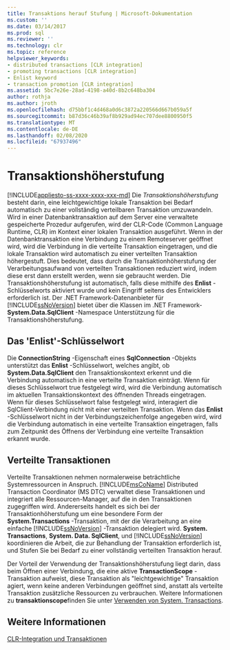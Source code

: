 ```yaml
---
title: Transaktions herauf Stufung | Microsoft-Dokumentation
ms.custom: ''
ms.date: 03/14/2017
ms.prod: sql
ms.reviewer: ''
ms.technology: clr
ms.topic: reference
helpviewer_keywords:
- distributed transactions [CLR integration]
- promoting transactions [CLR integration]
- Enlist keyword
- transaction promotion [CLR integration]
ms.assetid: 5bc7e26e-28ad-4198-a40d-8b2c648ba304
author: rothja
ms.author: jroth
ms.openlocfilehash: d75bbf1c4d468a0d6c3872a220566d667b059a5f
ms.sourcegitcommit: b87d36c46b39af8b929ad94ec707dee8800950f5
ms.translationtype: MT
ms.contentlocale: de-DE
ms.lasthandoff: 02/08/2020
ms.locfileid: "67937496"
---
```

# <a name="transaction-promotion"></a>Transaktionshöherstufung
[!INCLUDE[appliesto-ss-xxxx-xxxx-xxx-md](../../includes/appliesto-ss-xxxx-xxxx-xxx-md.md)]
  Die *Transaktionshöherstufung* besteht darin, eine leichtgewichtige lokale Transaktion bei Bedarf automatisch zu einer vollständig verteilbaren Transaktion umzuwandeln. Wird in einer Datenbanktransaktion auf dem Server eine verwaltete gespeicherte Prozedur aufgerufen, wird der CLR-Code (Common Language Runtime, CLR) im Kontext einer lokalen Transaktion ausgeführt.  Wenn in der Datenbanktransaktion eine Verbindung zu einem Remoteserver geöffnet wird, wird die Verbindung in die verteilte Transaktion eingetragen, und die lokale Transaktion wird automatisch zu einer verteilten Transaktion höhergestuft. Dies bedeutet, dass durch die Transaktionhöherstufung der Verarbeitungsaufwand von verteilten Transaktionen reduziert wird, indem diese erst dann erstellt werden, wenn sie gebraucht werden. Die Transaktionshöherstufung ist automatisch, falls diese mithilfe des **Enlist** -Schlüsselworts aktiviert wurde und kein Eingriff seitens des Entwicklers erforderlich ist. Der .NET Framework-Datenanbieter für [!INCLUDE[ssNoVersion](../../includes/ssnoversion-md.md)] bietet über die Klassen im .NET Framework- **System.Data.SqlClient** -Namespace Unterstützung für die Transaktionshöherstufung.  
  
## <a name="the-enlist-keyword"></a>Das 'Enlist'-Schlüsselwort  
 Die **ConnectionString** -Eigenschaft eines **SqlConnection** -Objekts unterstützt das **Enlist** -Schlüsselwort, welches angibt, ob **System.Data.SqlClient** den Transaktionskontext erkennt und die Verbindung automatisch in eine verteilte Transaktion einträgt. Wenn für dieses Schlüsselwort true festgelegt wird, wird die Verbindung automatisch im aktuellen Transaktionskontext des öffnenden Threads eingetragen. Wenn für dieses Schlüsselwort false festgelegt wird, interagiert die SqlClient-Verbindung nicht mit einer verteilten Transaktion. Wenn das **Enlist** -Schlüsselwort nicht in der Verbindungszeichenfolge angegeben wird, wird die Verbindung automatisch in eine verteilte Transaktion eingetragen, falls zum Zeitpunkt des Öffnens der Verbindung eine verteilte Transaktion erkannt wurde.  
  
## <a name="distributed-transactions"></a>Verteilte Transaktionen  
 Verteilte Transaktionen nehmen normalerweise beträchtliche Systemressourcen in Anspruch. 
  [!INCLUDE[msCoName](../../includes/msconame-md.md)] Distributed Transaction Coordinator (MS DTC) verwaltet diese Transaktionen und integriert alle Ressourcen-Manager, auf die in den Transaktionen zugegriffen wird. Andererseits handelt es sich bei der Transaktionhöherstufung um eine besondere Form der **System.Transactions** -Transaktion, mit der die Verarbeitung an eine einfache [!INCLUDE[ssNoVersion](../../includes/ssnoversion-md.md)] -Transaktion delegiert wird. **System. Transactions**, **System. Data. SqlClient**, und [!INCLUDE[ssNoVersion](../../includes/ssnoversion-md.md)] koordinieren die Arbeit, die zur Behandlung der Transaktion erforderlich ist, und Stufen Sie bei Bedarf zu einer vollständig verteilten Transaktion herauf.  
  
 Der Vorteil der Verwendung der Transaktionshöherstufung liegt darin, dass beim Öffnen einer Verbindung, die eine aktive **TransactionScope** -Transaktion aufweist, diese Transaktion als "leichtgewichtige" Transaktion agiert, wenn keine anderen Verbindungen geöffnet sind, anstatt als verteilte Transaktion zusätzliche Ressourcen zu verbrauchen. Weitere Informationen zu **transaktionscope**finden Sie unter [Verwenden von System. Transactions](../../relational-databases/clr-integration-data-access-transactions/using-system-transactions.md).  
  
## <a name="see-also"></a>Weitere Informationen  
 [CLR-Integration und Transaktionen](../../relational-databases/clr-integration-data-access-transactions/clr-integration-and-transactions.md)  
  
  
